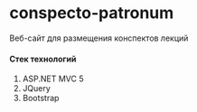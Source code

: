 # conspecto-patronum
Веб-сайт для размещения конспектов лекций

#### Стек технологий
1. ASP.NET MVC 5
2. JQuery
3. Bootstrap
